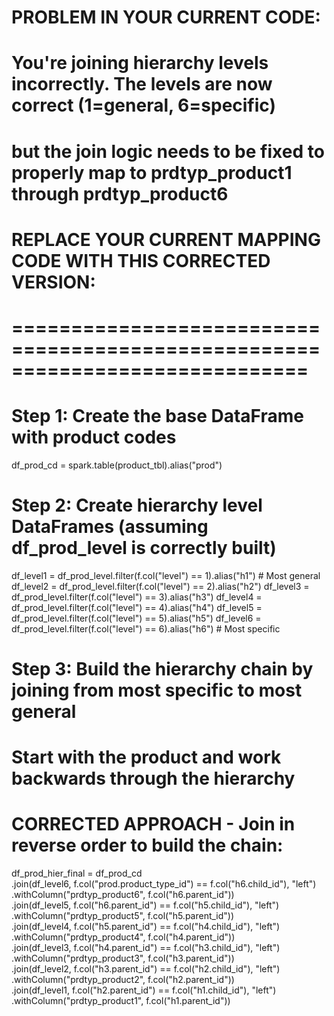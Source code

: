 
# PROBLEM IN YOUR CURRENT CODE:
# You're joining hierarchy levels incorrectly. The levels are now correct (1=general, 6=specific)
# but the join logic needs to be fixed to properly map to prdtyp_product1 through prdtyp_product6

# REPLACE YOUR CURRENT MAPPING CODE WITH THIS CORRECTED VERSION:
# =============================================================================

# Step 1: Create the base DataFrame with product codes
df_prod_cd = spark.table(product_tbl).alias("prod")

# Step 2: Create hierarchy level DataFrames (assuming df_prod_level is correctly built)
df_level1 = df_prod_level.filter(f.col("level") == 1).alias("h1")  # Most general
df_level2 = df_prod_level.filter(f.col("level") == 2).alias("h2")
df_level3 = df_prod_level.filter(f.col("level") == 3).alias("h3")
df_level4 = df_prod_level.filter(f.col("level") == 4).alias("h4")
df_level5 = df_prod_level.filter(f.col("level") == 5).alias("h5")
df_level6 = df_prod_level.filter(f.col("level") == 6).alias("h6")  # Most specific

# Step 3: Build the hierarchy chain by joining from most specific to most general
# Start with the product and work backwards through the hierarchy

# CORRECTED APPROACH - Join in reverse order to build the chain:
df_prod_hier_final = df_prod_cd\
    .join(df_level6, f.col("prod.product_type_id") == f.col("h6.child_id"), "left")\
    .withColumn("prdtyp_product6", f.col("h6.parent_id"))\
    .join(df_level5, f.col("h6.parent_id") == f.col("h5.child_id"), "left")\
    .withColumn("prdtyp_product5", f.col("h5.parent_id"))\
    .join(df_level4, f.col("h5.parent_id") == f.col("h4.child_id"), "left")\
    .withColumn("prdtyp_product4", f.col("h4.parent_id"))\
    .join(df_level3, f.col("h4.parent_id") == f.col("h3.child_id"), "left")\
    .withColumn("prdtyp_product3", f.col("h3.parent_id"))\
    .join(df_level2, f.col("h3.parent_id") == f.col("h2.child_id"), "left")\
    .withColumn("prdtyp_product2", f.col("h2.parent_id"))\
    .join(df_level1, f.col("h2.parent_id") == f.col("h1.child_id"), "left")\
    .withColumn("prdtyp_product1", f.col("h1.parent_id"))
